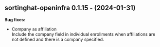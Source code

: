 ## sortinghat-openinfra 0.1.15 - (2024-01-31)

**Bug fixes:**

 * Company as affiliation\
   Include the company field in individual enrollments when affiliations
   are not defined and there is a company specified.

